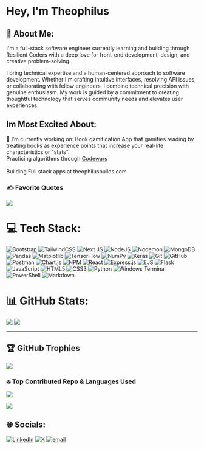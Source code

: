# Hey, I'm Theophilus

## 💫 About Me: 
I'm a full-stack software engineer currently learning and building through Resilient Coders with a deep love for front-end development, design, and creative problem-solving.

I bring technical expertise and a human-centered approach to software development. Whether I'm crafting intuitive interfaces, resolving API issues, or collaborating with fellow engineers, I combine technical precision with genuine enthusiasm. My work is guided by a commitment to creating thoughtful technology that serves community needs and elevates user experiences.

## Im Most Excited About:
🔭 I’m currently working on: Book gamification App that gamifies reading by treating books as experience points that increase your real-life characteristics or "stats".
<br>Practicing algorithms through [Codewars](https://github.com/TheophilusNdukwe/On-The-Third-Day-Codewars)</br>
<br>Building Full stack apps at theophilusbuilds.com<br>


### ✍️ Favorite Quotes
![](https://quotes-github-readme.vercel.app/api?type=horizontal&theme=radical)




# 💻 Tech Stack:
![Bootstrap](https://img.shields.io/badge/bootstrap-%238511FA.svg?style=for-the-badge&logo=bootstrap&logoColor=white) ![TailwindCSS](https://img.shields.io/badge/tailwindcss-%2338B2AC.svg?style=for-the-badge&logo=tailwind-css&logoColor=white) ![Next JS](https://img.shields.io/badge/Next-black?style=for-the-badge&logo=next.js&logoColor=white) ![NodeJS](https://img.shields.io/badge/node.js-6DA55F?style=for-the-badge&logo=node.js&logoColor=white) ![Nodemon](https://img.shields.io/badge/NODEMON-%23323330.svg?style=for-the-badge&logo=nodemon&logoColor=%BBDEAD) ![MongoDB](https://img.shields.io/badge/MongoDB-%234ea94b.svg?style=for-the-badge&logo=mongodb&logoColor=white) ![Pandas](https://img.shields.io/badge/pandas-%23150458.svg?style=for-the-badge&logo=pandas&logoColor=white) ![Matplotlib](https://img.shields.io/badge/Matplotlib-%23ffffff.svg?style=for-the-badge&logo=Matplotlib&logoColor=black) ![TensorFlow](https://img.shields.io/badge/TensorFlow-%23FF6F00.svg?style=for-the-badge&logo=TensorFlow&logoColor=white) ![NumPy](https://img.shields.io/badge/numpy-%23013243.svg?style=for-the-badge&logo=numpy&logoColor=white) ![Keras](https://img.shields.io/badge/Keras-%23D00000.svg?style=for-the-badge&logo=Keras&logoColor=white) ![Git](https://img.shields.io/badge/git-%23F05033.svg?style=for-the-badge&logo=git&logoColor=white) ![GitHub](https://img.shields.io/badge/github-%23121011.svg?style=for-the-badge&logo=github&logoColor=white) ![Postman](https://img.shields.io/badge/Postman-FF6C37?style=for-the-badge&logo=postman&logoColor=white) ![Chart.js](https://img.shields.io/badge/chart.js-F5788D.svg?style=for-the-badge&logo=chart.js&logoColor=white) ![NPM](https://img.shields.io/badge/NPM-%23CB3837.svg?style=for-the-badge&logo=npm&logoColor=white) ![React](https://img.shields.io/badge/react-%2320232a.svg?style=for-the-badge&logo=react&logoColor=%2361DAFB) ![Express.js](https://img.shields.io/badge/express.js-%23404d59.svg?style=for-the-badge&logo=express&logoColor=%2361DAFB) ![EJS](https://img.shields.io/badge/ejs-%23B4CA65.svg?style=for-the-badge&logo=ejs&logoColor=black) ![Flask](https://img.shields.io/badge/flask-%23000.svg?style=for-the-badge&logo=flask&logoColor=white) ![JavaScript](https://img.shields.io/badge/javascript-%23323330.svg?style=for-the-badge&logo=javascript&logoColor=%23F7DF1E) ![HTML5](https://img.shields.io/badge/html5-%23E34F26.svg?style=for-the-badge&logo=html5&logoColor=white) ![CSS3](https://img.shields.io/badge/css3-%231572B6.svg?style=for-the-badge&logo=css3&logoColor=white) ![Python](https://img.shields.io/badge/python-3670A0?style=for-the-badge&logo=python&logoColor=ffdd54) ![Windows Terminal](https://img.shields.io/badge/Windows%20Terminal-%234D4D4D.svg?style=for-the-badge&logo=windows-terminal&logoColor=white) ![PowerShell](https://img.shields.io/badge/PowerShell-%235391FE.svg?style=for-the-badge&logo=powershell&logoColor=white) ![Markdown](https://img.shields.io/badge/markdown-%23000000.svg?style=for-the-badge&logo=markdown&logoColor=white)
# 📊 GitHub Stats:
![](https://github-readme-stats.vercel.app/api?username=TheophilusNdukwe&theme=merko&hide_border=false&include_all_commits=true&count_private=true)
![](https://nirzak-streak-stats.vercel.app/?user=TheophilusNdukwe&theme=merko&hide_border=false)

---
## 🏆 GitHub Trophies
![](https://github-profile-trophy.vercel.app/?username=TheophilusNdukwe&theme=radical&no-frame=false&no-bg=true&margin-w=4)

### 🔝 Top Contributed Repo & Languages Used
![](https://github-contributor-stats.vercel.app/api?username=TheophilusNdukwe&limit=5&theme=radical&combine_all_yearly_contributions=true)


[![](https://visitcount.itsvg.in/api?id=TheophilusNdukwe&icon=0&color=3)](https://visitcount.itsvg.in)

## 🌐 Socials:
[![LinkedIn](https://img.shields.io/badge/LinkedIn-%230077B5.svg?logo=linkedin&logoColor=white)](https://linkedin.com/in/https://www.linkedin.com/in/theophilus-ndukwe/) [![X](https://img.shields.io/badge/X-black.svg?logo=X&logoColor=white)](https://x.com/https://x.com/Theophilusisag) [![email](https://img.shields.io/badge/Email-D14836?logo=gmail&logoColor=white)](mailto:theondukwe@gmail.com) 
<!-- Proudly created with GPRM ( https://gprm.itsvg.in ) -->
